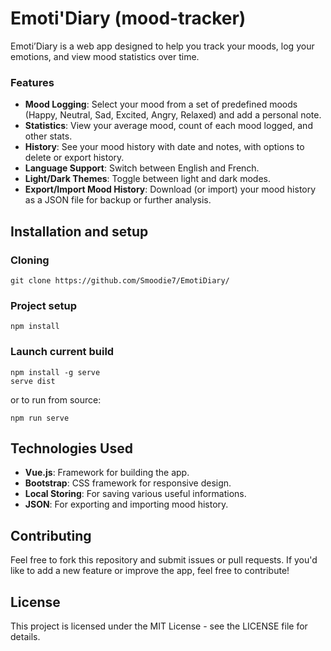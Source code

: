 # Emoti'Diary (mood-tracker)
Emoti’Diary is a web app designed to help you track your moods, log your emotions, and view mood statistics over time.
### Features
- **Mood Logging**: Select your mood from a set of predefined moods (Happy, Neutral, Sad, Excited, Angry, Relaxed) and add a personal note.
- **Statistics**: View your average mood, count of each mood logged, and other stats.
- **History**: See your mood history with date and notes, with options to delete or export history.
- **Language Support**: Switch between English and French.
- **Light/Dark Themes**: Toggle between light and dark modes.
- **Export/Import Mood History**: Download (or import) your mood history as a JSON file for backup or further analysis.
## Installation and setup
### Cloning
```
git clone https://github.com/Smoodie7/EmotiDiary/
```
### Project setup
```
npm install
```
### Launch current build
```
npm install -g serve
serve dist
```
or to run from source:
```
npm run serve
```
## Technologies Used
- **Vue.js**: Framework for building the app.
- **Bootstrap**: CSS framework for responsive design.
- **Local Storing**: For saving various useful informations.
- **JSON**: For exporting and importing mood history.
## Contributing
Feel free to fork this repository and submit issues or pull requests. If you'd like to add a new feature or improve the app, feel free to contribute!
## License
This project is licensed under the MIT License - see the LICENSE file for details.
